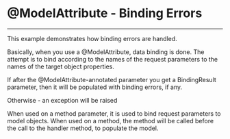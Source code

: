 # @ModelAttribute - Binding Errors
---

This example demonstrates how binding errors are handled.

Basically, when you use a @ModelAttribute, data binding is done.
The attempt is to bind according to the names of the request parameters to the 
names of the target object properties.

If after the @ModelAttribute-annotated parameter you get a BindingResult parameter, then it will be populated
with binding errors, if any.

Otherwise - an exception will be raised

When used on a method parameter, it is used to bind request parameters to model objects.
When used on a method, the method will be called before the call to the handler method, to populate
the model.

